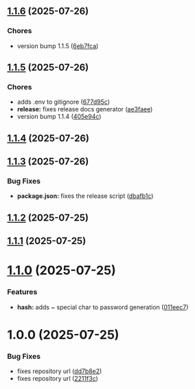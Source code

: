 ## [1.1.6](https://github.com/jojovem/cognito-cli-helper/compare/v1.1.5...v1.1.6) (2025-07-26)

### Chores

* version bump 1.1.5 ([6eb7fca](https://github.com/jojovem/cognito-cli-helper/commit/6eb7fca06d27b1f5a9a21e002629a253701c2809))

## [1.1.5](https://github.com/jojovem/cognito-cli-helper/compare/v1.1.4...v1.1.5) (2025-07-26)

### Chores

* adds .env to gitignore ([677d95c](https://github.com/jojovem/cognito-cli-helper/commit/677d95cf5defe97739e040663bb7a1b86478cbba))
* **release:** fixes release docs generator ([ae3faee](https://github.com/jojovem/cognito-cli-helper/commit/ae3faee4a45442ce4ed56df646443935d803fd98))
* version bump 1.1.4 ([405e94c](https://github.com/jojovem/cognito-cli-helper/commit/405e94c8ffa2de802af3447953986315ba483cfd))

## [1.1.4](https://github.com/jojovem/cognito-cli-helper/compare/v1.1.3...v1.1.4) (2025-07-26)

## [1.1.3](https://github.com/jojovem/cognito-cli-helper/compare/v1.1.2...v1.1.3) (2025-07-26)


### Bug Fixes

* **package.json:** fixes the release script ([dbafb1c](https://github.com/jojovem/cognito-cli-helper/commit/dbafb1c8edbbf97234bb440d8457664cd77c0751))

## [1.1.2](https://github.com/jojovem/cognito-cli-helper/compare/v1.1.1...v1.1.2) (2025-07-25)

## [1.1.1](https://github.com/jojovem/cognito-cli-helper/compare/v1.1.0...v1.1.1) (2025-07-25)

# [1.1.0](https://github.com/jojovem/cognito-cli-helper/compare/v1.0.0...v1.1.0) (2025-07-25)


### Features

* **hash:** adds ~ special char to password generation ([011eec7](https://github.com/jojovem/cognito-cli-helper/commit/011eec700a55e63b7ddfc5a7b14ad277fee6af1f))

# 1.0.0 (2025-07-25)


### Bug Fixes

* fixes repository url ([dd7b8e2](https://github.com/jojovem/cognito-cli-helper/commit/dd7b8e29db34cbbcff3de8a0a723ca545182c42b))
* fixes repository url ([2211f3c](https://github.com/jojovem/cognito-cli-helper/commit/2211f3cb65d5ecb5aac7216cfae9d314a836ae28))
